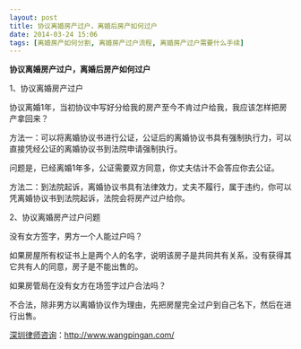 ```yaml
---
layout: post
title: 协议离婚房产过户，离婚后房产如何过户
date: 2014-03-24 15:06
tags: [离婚房产如何分割, 离婚房产过户流程, 离婚房产过户需要什么手续]
---
```

<strong>协议离婚房产过户，离婚后房产如何过户</strong>

1、协议离婚房产过户

协议离婚1年，当初协议中写好分给我的房产至今不肯过户给我，我应该怎样把房产拿回来？

方法一：可以将离婚协议书进行公证，公证后的离婚协议书具有强制执行力，可以直接凭经公证的离婚协议书到法院申请强制执行。

问题是，已经离婚1年多，公证需要双方同意，你丈夫估计不会答应你去公证。

方法二：到法院起诉，离婚协议书具有法律效力，丈夫不履行，属于违约，你可以凭离婚协议书到法院起诉，法院会将房产过户给你。

2、协议离婚房产过户问题

没有女方签字，男方一个人能过户吗？

如果房屋所有权证书上是两个人的名字，说明该房子是共同共有关系，没有获得其它共有人的同意，房子是不能出售的。

如果房管局在没有女方在场签字过户合法吗？

不合法，除非男方以离婚协议作为理由，先把房屋完全过户到自己名下，然后在进行出售。

<a href="http://www.wangpingan.com/">深圳律师咨询</a>：<a href="http://www.wangpingan.com/">http://www.wangpingan.com/</a>


